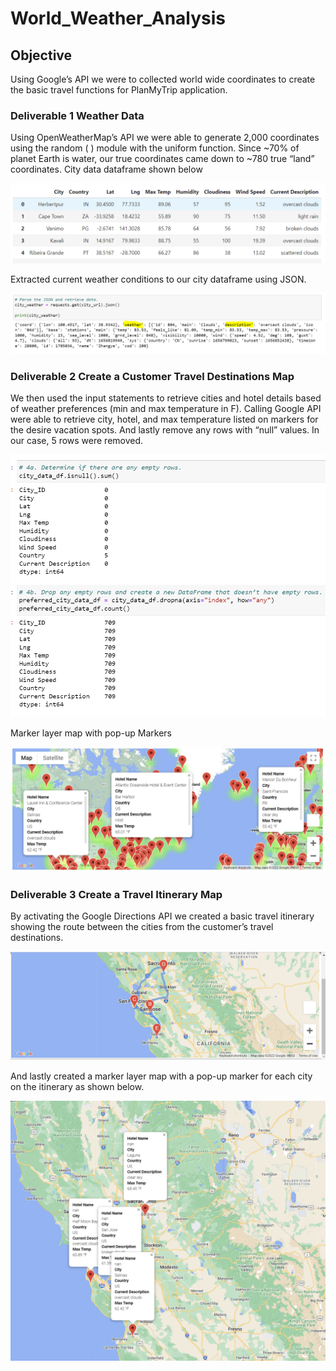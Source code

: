 # World_Weather_Analysis

## Objective
Using Google’s API we were to collected world wide coordinates to create the basic travel functions for PlanMyTrip application. 
### Deliverable 1  Weather Data 
Using OpenWeatherMap’s API we were able to generate 2,000 coordinates using the random ( ) module with the uniform function. Since ~70% of planet Earth is water, our true coordinates came down to ~780 true “land” coordinates. City data dataframe shown below

![this is an image]( https://github.com/IIrazoque/World_Weather_Analysis/blob/5e2d8871565688084de3ad737bae34048dae094b/city_data_dataframe.PNG)

Extracted current weather conditions to our city dataframe using JSON.

![This is an image]( https://github.com/IIrazoque/World_Weather_Analysis/blob/5e2d8871565688084de3ad737bae34048dae094b/Json%20weather%20description.PNG)

### Deliverable 2  Create a Customer Travel Destinations Map
We then used the input statements to retrieve cities and hotel details based of weather preferences (min and max temperature in F). Calling Google API were able to retrieve city, hotel, and max temperature listed on markers for the desire vacation spots. 
And lastly  remove any rows with “null” values. In our case, 5 rows were removed. 

![This is an image]( https://github.com/IIrazoque/World_Weather_Analysis/blob/5e2d8871565688084de3ad737bae34048dae094b/remove%20insull%20rows.PNG)

Marker layer map with pop-up Markers  

![This is an image]( https://github.com/IIrazoque/World_Weather_Analysis/blob/5e2d8871565688084de3ad737bae34048dae094b/Vacation_Search/WeatherPy_vacation_map.PNG)

### Deliverable 3 Create a Travel Itinerary Map
By activating the Google Directions API we created a basic travel itinerary showing the route between the cities from the customer’s travel destinations. 

![This is an image]( https://github.com/IIrazoque/World_Weather_Analysis/blob/5e2d8871565688084de3ad737bae34048dae094b/Vacation_Itinerary/WeatherPy_travel_map.PNG)

And lastly created a marker layer map with a pop-up marker for each city on the itinerary as shown below.

![This is an image]( https://github.com/IIrazoque/World_Weather_Analysis/blob/5e2d8871565688084de3ad737bae34048dae094b/Vacation_Itinerary/WeatherPy_travel_map_marker.PNG)
